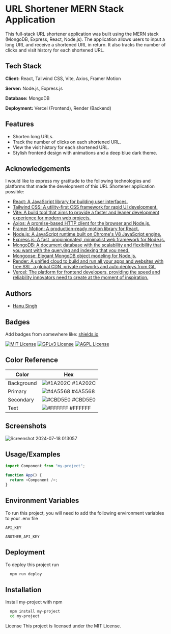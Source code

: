 # URL Shortener MERN Stack Application

This full-stack URL shortener application was built using the MERN stack (MongoDB, Express, React, Node.js). The application allows users to input a long URL and receive a shortened URL in return. It also tracks the number of clicks and visit history for each shortened URL.

## Tech Stack

**Client:** React, Tailwind CSS, Vite, Axios, Framer Motion

**Server:** Node.js, Express.js

**Database:** MongoDB

**Deployment:** Vercel (Frontend), Render (Backend)

## Features

- Shorten long URLs.
- Track the number of clicks on each shortened URL.
- View the visit history for each shortened URL.
- Stylish frontend design with animations and a deep blue dark theme.

## Acknowledgements

I would like to express my gratitude to the following technologies and platforms that made the development of this URL Shortener application possible:

- [React: A JavaScript library for building user interfaces.](https://react.dev/)
- [Tailwind CSS: A utility-first CSS framework for rapid UI development.](https://tailwindcss.com/docs/installation)
- [Vite: A build tool that aims to provide a faster and leaner development experience for modern web projects.](https://vitejs.dev/)
- [Axios: A promise-based HTTP client for the browser and Node.js.](https://axios-http.com/)
- [Framer Motion: A production-ready motion library for React.](https://www.framer.com/motion/)
- [Node.js: A JavaScript runtime built on Chrome's V8 JavaScript engine.](https://nodejs.org/en/docs/)
- [Express.js: A fast, unopinionated, minimalist web framework for Node.js.](https://expressjs.com/)
- [MongoDB: A document database with the scalability and flexibility that you want with the querying and indexing that you need.](https://www.mongodb.com/docs/)
- [Mongoose: Elegant MongoDB object modeling for Node.js.](https://mongoosejs.com/docs/)
- [Render: A unified cloud to build and run all your apps and websites with free SSL, a global CDN, private networks and auto deploys from Git.](https://render.com/docs)
- [Vercel: The platform for frontend developers, providing the speed and reliability innovators need to create at the moment of inspiration.](https://vercel.com/docs)

## Authors

- [Hanu Singh](https://github.com/iknowaditya)

## Badges

Add badges from somewhere like: [shields.io](https://shields.io/)

[![MIT License](https://img.shields.io/badge/License-MIT-green.svg)](https://choosealicense.com/licenses/mit/)
[![GPLv3 License](https://img.shields.io/badge/License-GPL%20v3-yellow.svg)](https://opensource.org/licenses/)
[![AGPL License](https://img.shields.io/badge/license-AGPL-blue.svg)](http://www.gnu.org/licenses/agpl-3.0)

## Color Reference

| Color      | Hex                                                              |
| ---------- | ---------------------------------------------------------------- |
| Background | ![#1A202C](https://via.placeholder.com/10/1A202C?text=+) #1A202C |
| Primary    | ![#4A5568](https://via.placeholder.com/10/4A5568?text=+) #4A5568 |
| Secondary  | ![#CBD5E0](https://via.placeholder.com/10/CBD5E0?text=+) #CBD5E0 |
| Text       | ![#FFFFFF](https://via.placeholder.com/10/FFFFFF?text=+) #FFFFFF |

## Screenshots

![Screenshot 2024-07-18 013057](https://github.com/user-attachments/assets/0312e4f1-f2d9-4a3e-8a24-c24732d99c0e)


## Usage/Examples

```javascript
import Component from "my-project";

function App() {
  return <Component />;
}
```

## Environment Variables

To run this project, you will need to add the following environment variables to your .env file

`API_KEY`

`ANOTHER_API_KEY`

## Deployment

To deploy this project run

```bash
  npm run deploy
```

## Installation

Install my-project with npm

```bash
  npm install my-project
  cd my-project
```

License
This project is licensed under the MIT License.
